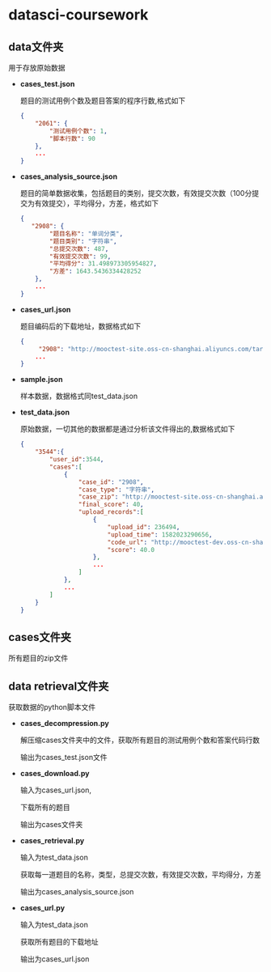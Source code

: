 # datasci-coursework
## data文件夹
用于存放原始数据
- **cases_test.json**   

  题目的测试用例个数及题目答案的程序行数,格式如下

  ```json
  {
      "2061": {
          "测试用例个数": 1,
          "脚本行数": 90
      },
      ...
  }
  ```

- **cases_analysis_source.json**

  题目的简单数据收集，包括题目的类别，提交次数，有效提交次数（100分提交为有效提交），平均得分，方差，格式如下

  ```json
  {
     "2908": {
          "题目名称": "单词分类",
          "题目类别": "字符串",
          "总提交次数": 487,
          "有效提交次数": 99,
          "平均得分": 31.498973305954827,
          "方差": 1643.5436334428252
      },
      ...
  }
  ```

- **cases_url.json**

  题目编码后的下载地址，数据格式如下

  ```json
  {
       "2908": "http://mooctest-site.oss-cn-shanghai.aliyuncs.com/target/%E5%8D%95%E8%AF%8D%E5%88%86%E7%B1%BB_1581144899702.zip",
      ...
  }
  ```

- **sample.json**

  样本数据，数据格式同test_data.json

- **test_data.json**

  原始数据，一切其他的数据都是通过分析该文件得出的,数据格式如下

  ```json
  {
      "3544":{
          "user_id":3544,
          "cases":[
              {
                  "case_id": "2908",
                  "case_type": "字符串",
                  "case_zip": "http://mooctest-site.oss-cn-shanghai.aliyuncs.com/target/单词分类_1581144899702.zip",
                  "final_score": 40,
                  "upload_records":[
                      {
                          "upload_id": 236494,
                          "upload_time": 1582023290656,
                          "code_url": "http://mooctest-dev.oss-cn-shanghai.aliyuncs.com/Datas/answers/4238/3544/%E5%8D%95%E8%AF%8D%E5%88%86%E7%B1%BB_1582023289869.zip",
                          "score": 40.0
                      },
                      ...
                  ]
              },
              ...
          ]
      }
  }
  ```

## cases文件夹

所有题目的zip文件

## data retrieval文件夹

获取数据的python脚本文件

- **cases_decompression.py**

  解压缩cases文件夹中的文件，获取所有题目的测试用例个数和答案代码行数

  输出为cases_test.json文件

- **cases_download.py**

  输入为cases_url.json,

  下载所有的题目

  输出为cases文件夹

- **cases_retrieval.py**

  输入为test_data.json

  获取每一道题目的名称，类型，总提交次数，有效提交次数，平均得分，方差

  输出为cases_analysis_source.json

- **cases_url.py**
  
  输入为test_data.json
  
  获取所有题目的下载地址
  
  输出为cases_url.json
  
  
  
  
  
